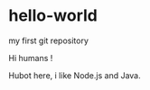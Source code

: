 hello-world
===========

my first git repository

Hi humans !

Hubot here, i like Node.js and Java.
